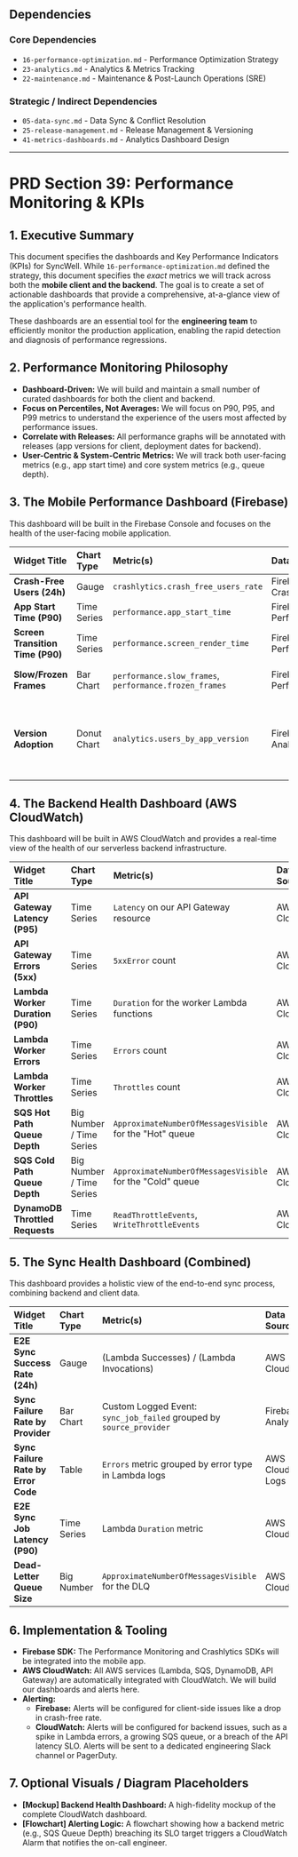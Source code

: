 ## Dependencies

### Core Dependencies
- `16-performance-optimization.md` - Performance Optimization Strategy
- `23-analytics.md` - Analytics & Metrics Tracking
- `22-maintenance.md` - Maintenance & Post-Launch Operations (SRE)

### Strategic / Indirect Dependencies
- `05-data-sync.md` - Data Sync & Conflict Resolution
- `25-release-management.md` - Release Management & Versioning
- `41-metrics-dashboards.md` - Analytics Dashboard Design

---

# PRD Section 39: Performance Monitoring & KPIs

## 1. Executive Summary

This document specifies the dashboards and Key Performance Indicators (KPIs) for SyncWell. While `16-performance-optimization.md` defined the strategy, this document specifies the *exact* metrics we will track across both the **mobile client and the backend**. The goal is to create a set of actionable dashboards that provide a comprehensive, at-a-glance view of the application's performance health.

These dashboards are an essential tool for the **engineering team** to efficiently monitor the production application, enabling the rapid detection and diagnosis of performance regressions.

## 2. Performance Monitoring Philosophy

*   **Dashboard-Driven:** We will build and maintain a small number of curated dashboards for both the client and backend.
*   **Focus on Percentiles, Not Averages:** We will focus on P90, P95, and P99 metrics to understand the experience of the users most affected by performance issues.
*   **Correlate with Releases:** All performance graphs will be annotated with releases (app versions for client, deployment dates for backend).
*   **User-Centric & System-Centric Metrics:** We will track both user-facing metrics (e.g., app start time) and core system metrics (e.g., queue depth).

## 3. The Mobile Performance Dashboard (Firebase)

This dashboard will be built in the Firebase Console and focuses on the health of the user-facing mobile application.

| Widget Title | Chart Type | Metric(s) | Data Source | SLO Target |
| :--- | :--- | :--- | :--- | :--- |
| **Crash-Free Users (24h)**| Gauge | `crashlytics.crash_free_users_rate` | Firebase Crashlytics | > 99.9% |
| **App Start Time (P90)**| Time Series | `performance.app_start_time` | Firebase Performance | < 2.0s |
| **Screen Transition Time (P90)**| Time Series | `performance.screen_render_time` | Firebase Performance | < 250ms |
| **Slow/Frozen Frames**| Bar Chart | `performance.slow_frames`, `performance.frozen_frames`| Firebase Performance | < 1% / < 0.1%|
| **Version Adoption**| Donut Chart | `analytics.users_by_app_version` | Firebase Analytics | > 90% on latest version within 14 days |

## 4. The Backend Health Dashboard (AWS CloudWatch)

This dashboard will be built in AWS CloudWatch and provides a real-time view of the health of our serverless backend infrastructure.

| Widget Title | Chart Type | Metric(s) | Data Source | SLO Target |
| :--- | :--- | :--- | :--- | :--- |
| **API Gateway Latency (P95)**| Time Series | `Latency` on our API Gateway resource | AWS CloudWatch | < 500ms |
| **API Gateway Errors (5xx)**| Time Series | `5xxError` count | AWS CloudWatch | < 0.1% |
| **Lambda Worker Duration (P90)**| Time Series | `Duration` for the worker Lambda functions | AWS CloudWatch | < 15s (Hot Path) |
| **Lambda Worker Errors**| Time Series | `Errors` count | AWS CloudWatch | < 0.5% |
| **Lambda Worker Throttles**| Time Series | `Throttles` count | AWS CloudWatch | 0 |
| **SQS Hot Path Queue Depth**| Big Number / Time Series | `ApproximateNumberOfMessagesVisible` for the "Hot" queue | AWS CloudWatch | < 100 (sustained) |
| **SQS Cold Path Queue Depth**| Big Number / Time Series | `ApproximateNumberOfMessagesVisible` for the "Cold" queue | AWS CloudWatch | < 1000 (sustained) |
| **DynamoDB Throttled Requests**| Time Series | `ReadThrottleEvents`, `WriteThrottleEvents` | AWS CloudWatch | 0 |

## 5. The Sync Health Dashboard (Combined)

This dashboard provides a holistic view of the end-to-end sync process, combining backend and client data.

| Widget Title | Chart Type | Metric(s) | Data Source | SLO Target |
| :--- | :--- | :--- | :--- | :--- |
| **E2E Sync Success Rate (24h)**| Gauge | (Lambda Successes) / (Lambda Invocations) | AWS CloudWatch | > 99.5% |
| **Sync Failure Rate by Provider**| Bar Chart | Custom Logged Event: `sync_job_failed` grouped by `source_provider` | Firebase Analytics | N/A (Diagnostic) |
| **Sync Failure Rate by Error Code**| Table | `Errors` metric grouped by error type in Lambda logs | AWS CloudWatch Logs | N/A (Diagnostic) |
| **E2E Sync Job Latency (P90)**| Time Series | Lambda `Duration` metric | AWS CloudWatch | < 30s (for delta sync) |
| **Dead-Letter Queue Size** | Big Number | `ApproximateNumberOfMessagesVisible` for the DLQ | AWS CloudWatch | 0 |

## 6. Implementation & Tooling

*   **Firebase SDK:** The Performance Monitoring and Crashlytics SDKs will be integrated into the mobile app.
*   **AWS CloudWatch:** All AWS services (Lambda, SQS, DynamoDB, API Gateway) are automatically integrated with CloudWatch. We will build our dashboards and alerts here.
*   **Alerting:**
    *   **Firebase:** Alerts will be configured for client-side issues like a drop in crash-free rate.
    *   **CloudWatch:** Alerts will be configured for backend issues, such as a spike in Lambda errors, a growing SQS queue, or a breach of the API latency SLO. Alerts will be sent to a dedicated engineering Slack channel or PagerDuty.

## 7. Optional Visuals / Diagram Placeholders
*   **[Mockup] Backend Health Dashboard:** A high-fidelity mockup of the complete CloudWatch dashboard.
*   **[Flowchart] Alerting Logic:** A flowchart showing how a backend metric (e.g., SQS Queue Depth) breaching its SLO target triggers a CloudWatch Alarm that notifies the on-call engineer.
